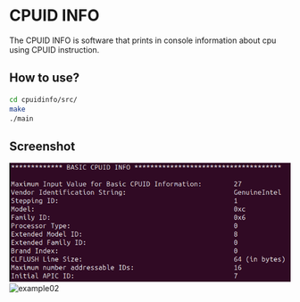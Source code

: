 # CPUID INFO

The CPUID INFO is software that prints in console information about cpu using CPUID instruction.

## How to use?

```bash
cd cpuidinfo/src/ 
make 
./main
```
## Screenshot
![example01](https://github.com/LucasTracker/cpuidinfo/blob/main/screenshot/example01.png?raw=true)
![example02](https://github.com/LucasTracker/cpuidinfo/blob/main/screenshot/example01.pngraw=true)
